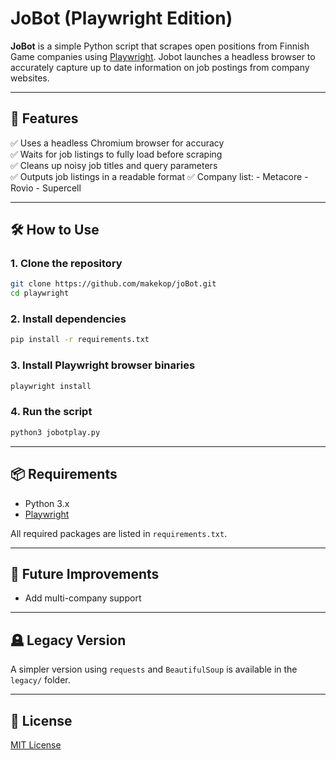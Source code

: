 # JoBot (Playwright Edition)

**JoBot** is a simple Python script that scrapes open positions from Finnish Game companies using [Playwright](https://playwright.dev/python/). Jobot launches a headless browser to accurately capture up to date information on job postings from company websites.

---

## 🚀 Features

✅ Uses a headless Chromium browser for accuracy  
✅ Waits for job listings to fully load before scraping  
✅ Cleans up noisy job titles and query parameters  
✅ Outputs job listings in a readable format
✅ Company list:
    - Metacore
    - Rovio
    - Supercell

---

## 🛠️ How to Use

### 1. Clone the repository

```bash
git clone https://github.com/makekop/joBot.git
cd playwright
```

### 2. Install dependencies

```bash
pip install -r requirements.txt
```

### 3. Install Playwright browser binaries

```bash
playwright install
```

### 4. Run the script

```bash
python3 jobotplay.py
```

---

## 📦 Requirements

-   Python 3.x
-   [Playwright](https://playwright.dev/python/)

All required packages are listed in `requirements.txt`.

---

## 🧭 Future Improvements

-   Add multi-company support

---

## 🪦 Legacy Version

A simpler version using `requests` and `BeautifulSoup` is available in the `legacy/` folder.

---

## 📄 License

[MIT License](https://mit-license.org/)
